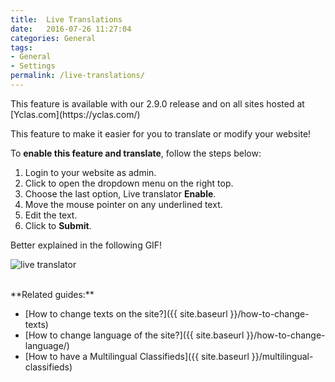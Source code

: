 ```yaml
---
title:  Live Translations
date:   2016-07-26 11:27:04
categories: General
tags: 
- General
- Settings
permalink: /live-translations/
---
```

<div class="alert alert-warning">
<strong><i class="glyphicon glyphicon-warning-sign"></i> </strong> This feature is available with our 2.9.0 release and on all sites hosted at [Yclas.com](https://yclas.com/)
</div>

This feature to make it easier for you to translate or modify your website!

To **enable this feature and translate**, follow the steps below:

1. Login to your website as admin.
2. Click to open the dropdown menu on the right top.
3. Choose the last option, Live translator **Enable**.
4. Move the mouse pointer on any underlined text.
5. Edit the text.
6. Click to **Submit**.

Better explained in the following GIF!

![live translator](https://cloud.githubusercontent.com/assets/7003648/16676480/0c0d1272-4490-11e6-8adb-01adef17c505.gif)


<br>
**Related guides:**

* [How to change texts on the site?]({{ site.baseurl }}/how-to-change-texts)
* [How to change language of the site?]({{ site.baseurl }}/how-to-change-language/)
* [How to have a Multilingual Classifieds]({{ site.baseurl }}/multilingual-classifieds)
